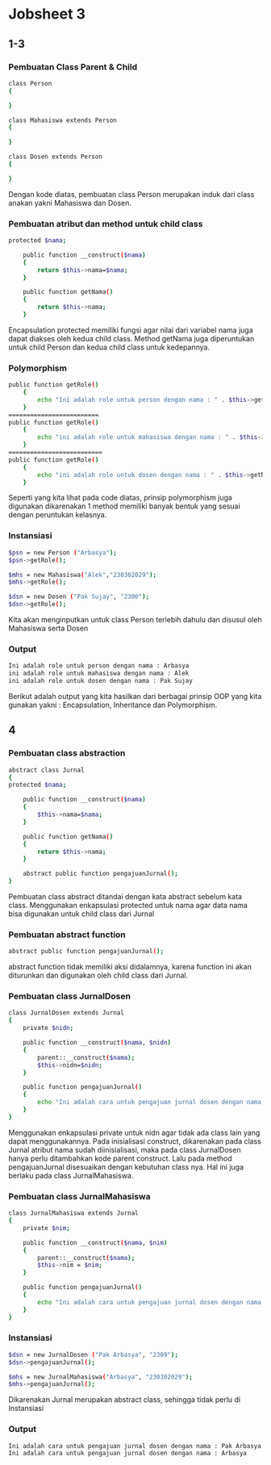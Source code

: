 
# Jobsheet 3
## 1-3
### Pembuatan Class Parent & Child

```sh
class Person
{

}

class Mahasiswa extends Person
{

}

class Dosen extends Person
{

}
```
Dengan kode diatas, pembuatan class Person merupakan induk dari class anakan yakni Mahasiswa dan Dosen.

### Pembuatan atribut dan method untuk child class
```sh
protected $nama;

    public function __construct($nama)
    {
        return $this->nama=$nama;
    }

    public function getNama()
    {
        return $this->nama;
    }
```

Encapsulation protected memiliki fungsi agar nilai dari variabel nama juga dapat diakses oleh kedua child class. Method getNama juga diperuntukan untuk child Person dan kedua child class untuk kedepannya.

### Polymorphism
```sh
public function getRole()
    {
        echo "Ini adalah role untuk person dengan nama : " . $this->getNama(). "</br>";
    }
=========================
public function getRole()
    {
        echo "ini adalah role untuk mahasiswa dengan nama : " . $this->getNama() ."</br>";
    }
==========================
public function getRole()
    {
        echo "ini adalah role untuk dosen dengan nama : " . $this->getNama() . "</br>";
    }


```

Seperti yang kita lihat pada code diatas, prinsip polymorphism juga digunakan dikarenakan 1 method memiliki banyak bentuk yang sesuai dengan peruntukan kelasnya.

### Instansiasi
```sh
$psn = new Person ("Arbasya");
$psn->getRole();

$mhs = new Mahasiswa("Alek","230302029");
$mhs->getRole();

$dsn = new Dosen ("Pak Sujay", "2300");
$dsn->getRole();
```
Kita akan menginputkan untuk class Person terlebih dahulu dan disusul oleh Mahasiswa serta Dosen

### Output
```sh
Ini adalah role untuk person dengan nama : Arbasya
ini adalah role untuk mahasiswa dengan nama : Alek
ini adalah role untuk dosen dengan nama : Pak Sujay
```

Berikut adalah output yang kita hasilkan dari berbagai prinsip OOP yang kita gunakan yakni : Encapsulation, Inheritance dan Polymorphism.

## 4
### Pembuatan class abstraction

```sh
abstract class Jurnal
{
protected $nama;

    public function __construct($nama)
    {
        $this->nama=$nama;
    }

    public function getNama()
    {
        return $this->nama;
    }

    abstract public function pengajuanJurnal();
}
```

Pembuatan class abstract ditandai dengan kata abstract sebelum kata class.
Menggunakan enkapsulasi protected untuk nama agar data nama bisa digunakan untuk child class dari Jurnal

### Pembuatan abstract function
```sh
abstract public function pengajuanJurnal();
```
abstract function tidak memiliki aksi didalamnya, karena function ini akan diturunkan dan digunakan oleh child class dari Jurnal.

### Pembuatan class JurnalDosen

```sh
class JurnalDosen extends Jurnal
{
    private $nidn;

    public function __construct($nama, $nidn)
    {   
        parent::__construct($nama);
        $this->nidn=$nidn;
    }

    public function pengajuanJurnal()
    {
        echo "Ini adalah cara untuk pengajuan jurnal dosen dengan nama : " .$this->getNama(). "</br>";
    }
}
```
Menggunakan enkapsulasi private untuk nidn agar tidak ada class lain yang dapat menggunakannya.
Pada inisialisasi construct, dikarenakan pada class Jurnal atribut nama sudah diinisialisasi, maka pada class JurnalDosen hanya perlu ditambahkan kode parent construct. Lalu pada method pengajuanJurnal disesuaikan dengan kebutuhan class nya. Hal ini juga berlaku pada class JurnalMahasiswa.

### Pembuatan class JurnalMahasiswa

```sh
class JurnalMahasiswa extends Jurnal
{
    private $nim;

    public function __construct($nama, $nim)
    {
        parent::__construct($nama);
        $this->nim = $nim;
    }

    public function pengajuanJurnal()
    {
        echo "Ini adalah cara untuk pengajuan jurnal dosen dengan nama : " . $this->getNama() . "</br>";
    }
}
```

### Instansiasi
```sh
$dsn = new JurnalDosen ("Pak Arbasya", "2309");
$dsn->pengajuanJurnal();

$mhs = new JurnalMahasiswa("Arbasya", "230302029");
$mhs->pengajuanJurnal();
```
Dikarenakan Jurnal merupakan abstract class, sehingga tidak perlu di Instansiasi

### Output
```sh
Ini adalah cara untuk pengajuan jurnal dosen dengan nama : Pak Arbasya
Ini adalah cara untuk pengajuan jurnal dosen dengan nama : Arbasya
```

